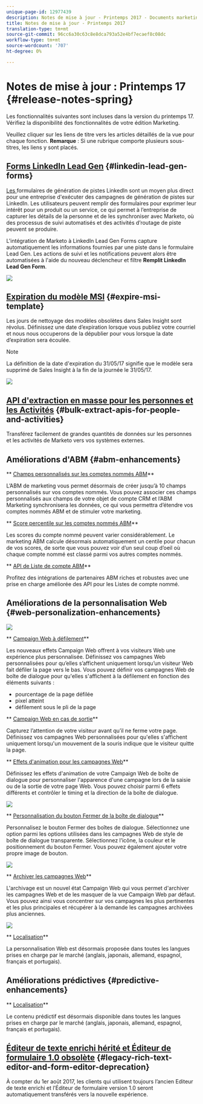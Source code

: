 ```yaml
---
unique-page-id: 12977439
description: Notes de mise à jour - Printemps 2017 - Documents marketing - Documentation du produit
title: Notes de mise à jour - Printemps 2017
translation-type: tm+mt
source-git-commit: 96cc6a30c63c8e8dca793a52e4bf7ecaef8c08dc
workflow-type: tm+mt
source-wordcount: '707'
ht-degree: 0%

---
```



# Notes de mise à jour : Printemps 17 {#release-notes-spring}

Les fonctionnalités suivantes sont incluses dans la version du printemps 17. Vérifiez la disponibilité des fonctionnalités de votre édition Marketing.

Veuillez cliquer sur les liens de titre vers les articles détaillés de la vue pour chaque fonction. **Remarque** : Si une rubrique comporte plusieurs sous-titres, les liens y sont placés.

## [Forms LinkedIn Lead Gen](https://docs.marketo.com/x/ngLG) {#linkedin-lead-gen-forms}

[Les ](https://business.linkedin.com/marketing-solutions/native-advertising/lead-gen-ads) formulaires de génération de pistes LinkedIn sont un moyen plus direct pour une entreprise d&#39;exécuter des campagnes de génération de pistes sur LinkedIn. Les utilisateurs peuvent remplir des formulaires pour exprimer leur intérêt pour un produit ou un service, ce qui permet à l’entreprise de capturer les détails de la personne et de les synchroniser avec Marketo, où des processus de suivi automatisés et des activités d’routage de piste peuvent se produire.

L&#39;intégration de Marketo à LinkedIn Lead Gen Forms capture automatiquement les informations fournies par une piste dans le formulaire Lead Gen. Les actions de suivi et les notifications peuvent alors être automatisées à l&#39;aide du nouveau déclencheur et filtre **Remplit LinkedIn Lead Gen Form**.

![](assets/release-notes-image.png)

## [Expiration du modèle MSI](https://docs.marketo.com/x/VgIt) {#expire-msi-template}

Les jours de nettoyage des modèles obsolètes dans Sales Insight sont révolus. Définissez une date d’expiration lorsque vous publiez votre courriel et nous nous occuperons de la dépublier pour vous lorsque la date d’expiration sera écoulée.

>[!NOTE]
>
>La définition de la date d&#39;expiration du 31/05/17 signifie que le modèle sera supprimé de Sales Insight à la fin de la journée le 31/05/17.

![](assets/four-281-29.png)

## [API d&#39;extraction en masse pour les personnes et les Activités](https://developers.marketo.com/rest-api/bulk-extract/) {#bulk-extract-apis-for-people-and-activities}

Transférez facilement de grandes quantités de données sur les personnes et les activités de Marketo vers vos systèmes externes.

## Améliorations d&#39;ABM {#abm-enhancements}

** [Champs personnalisés sur les comptes nommés ABM](https://docs.marketo.com/x/1wnG)**

L’ABM de marketing vous permet désormais de créer jusqu’à 10 champs personnalisés sur vos comptes nommés. Vous pouvez associer ces champs personnalisés aux champs de votre objet de compte CRM et l’ABM Marketing synchronisera les données, ce qui vous permettra d’étendre vos comptes nommés ABM et de stimuler votre marketing.

** [Score percentile sur les comptes nommés ABM](http://docs.marketo.com/display/docs/assets/abmpercentiles.png)**

Les scores du compte nommé peuvent varier considérablement. Le marketing ABM calcule désormais automatiquement un centile pour chacun de vos scores, de sorte que vous pouvez voir d’un seul coup d’oeil où chaque compte nommé est classé parmi vos autres comptes nommés.

** [API de Liste de compte ABM](http://developers.marketo.com/rest-api/lead-database/named-account-lists/)**

Profitez des intégrations de partenaires ABM riches et robustes avec une prise en charge améliorée des API pour les Listes de compte nommé.

## Améliorations de la personnalisation Web {#web-personalization-enhancements}

![](assets/dialogoptions.png)

** [Campaign Web à défilement](https://docs.marketo.com/x/2grG)**

Les nouveaux effets Campaign Web offrent à vos visiteurs Web une expérience plus personnalisée. Définissez vos campagnes Web personnalisées pour qu’elles s’affichent uniquement lorsqu’un visiteur Web fait défiler la page vers le bas. Vous pouvez définir vos campagnes Web de boîte de dialogue pour qu&#39;elles s&#39;affichent à la défilement en fonction des éléments suivants :

* pourcentage de la page défilée
* pixel atteint
* défilement sous le pli de la page

** [Campaign Web en cas de sortie](https://docs.marketo.com/x/2grG)**

Capturez l’attention de votre visiteur avant qu’il ne ferme votre page. Définissez vos campagnes Web personnalisées pour qu&#39;elles s&#39;affichent uniquement lorsqu&#39;un mouvement de la souris indique que le visiteur quitte la page.

** [Effets d&#39;animation pour les campagnes Web](https://docs.marketo.com/x/JgNI)**

Définissez les effets d&#39;animation de votre Campaign Web de boîte de dialogue pour personnaliser l&#39;apparence d&#39;une campagne lors de la saisie ou de la sortie de votre page Web. Vous pouvez choisir parmi 6 effets différents et contrôler le timing et la direction de la boîte de dialogue.

![](assets/animationoptins.png)

** [Personnalisation du bouton Fermer de la boîte de dialogue](https://docs.marketo.com/x/JgNI)**

Personnalisez le bouton Fermer des boîtes de dialogue. Sélectionnez une option parmi les options utilisées dans les campagnes Web de style de boîte de dialogue transparente. Sélectionnez l’icône, la couleur et le positionnement du bouton Fermer. Vous pouvez également ajouter votre propre image de bouton.

![](assets/dialog-button-fill-5b1-5d.png)

** [Archiver les campagnes Web](https://docs.marketo.com/x/_grG)**

L&#39;archivage est un nouvel état Campaign Web qui vous permet d&#39;archiver les campagnes Web et de les masquer de la vue Campaign Web par défaut. Vous pouvez ainsi vous concentrer sur vos campagnes les plus pertinentes et les plus principales et récupérer à la demande les campagnes archivées plus anciennes.

![](assets/archive-campaign-5b2-5d.png)

** [Localisation](https://docs.marketo.com/x/YAIk)**

La personnalisation Web est désormais proposée dans toutes les langues prises en charge par le marché (anglais, japonais, allemand, espagnol, français et portugais).

## Améliorations prédictives {#predictive-enhancements}

** [Localisation](https://docs.marketo.com/x/YAIk)**

Le contenu prédictif est désormais disponible dans toutes les langues prises en charge par le marché (anglais, japonais, allemand, espagnol, français et portugais).

## [Éditeur de texte enrichi hérité et Éditeur de formulaire 1.0 obsolète](https://nation.marketo.com/docs/DOC-4315) {#legacy-rich-text-editor-and-form-editor-deprecation}

À compter du 1er août 2017, les clients qui utilisent toujours l’ancien Editeur de texte enrichi et l’Éditeur de formulaire version 1.0 seront automatiquement transférés vers la nouvelle expérience.

